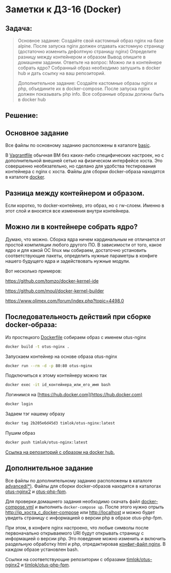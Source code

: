 # Заметки к ДЗ-16 (Docker)

## Задача:

> Основное задание:
> Создайте свой кастомный образ nginx на базе alpine. После запуска nginx должен
> отдавать кастомную страницу (достаточно изменить дефолтную страницу nginx)
> Определите разницу между контейнером и образом
> Вывод опишите в домашнем задании.
> Ответьте на вопрос: Можно ли в контейнере собрать ядро?
> Собранный образ необходимо запушить в docker hub и дать ссылку на ваш
> репозиторий.
>
> Дополнительное задание:
> Создайте кастомные образы nginx и php, объедините их в docker-compose.
> После запуска nginx должен показывать php info.
> Все собранные образы должны быть в docker hub

## Решение:

## Основное задание

Все файлы по основному заданию расположены в каталоге [basic](basic).

В [Vagrantfile](basic/Vagrantfile) обычная ВМ без каких-либо специфических настроек, но с дополнительной внешней сетью на физическом интерфейсе хоста. Это совершенно необязательно, но сделано для удобства тестирования контейнера с nginx с хоста. Файлы для сборки docker-образа находятся в каталоге [docker](basic/docker).

## Разница между контейнером и образом.

Если коротко, то docker-контейнер, это образ, но с rw-слоем. Именно в этот слой и вносятся все изменения внутри контейнера.

## Можно ли в контейнере собрать ядро?

Думаю, что можно. Сборка ядра ничем кардинальным не отличается от простой компиляции любого другого ПО. В зависимости от того, какое ядро и для какой ОС linux мы собираем, достаточно установить соответствующие пакеты, определить нужные параметры в конфиге нашего будущего ядра и задействовать нужные модули.

Вот несколько примеров:

https://github.com/tomzo/docker-kernel-ide

https://github.com/moul/docker-kernel-builder

https://www.olimex.com/forum/index.php?topic=4498.0

## Последовательность действий при сборке docker-образа:

Из простецкого [Dockerfile](basic/docker/Dockerfile) собираем образ с именем otus-nginx

```bash
docker build -t otus-nginx .
```

Запускаем контейнер на основе образа otus-nginx

```bash
docker run --rm -d -p 80:80 otus-nginx
```

Подключиться к этому контейнеру можно так

```bash
docker exec -it id_контейнера_или_его_имя bash
```

Логинимся на [https://hub.docker.com](https://hub.docker.com)

```bash
docker login
```

Задаем тэг нашему образу

```bash
docker tag 2b205e6d45d3 timlok/otus-nginx:latest
```

Пушим образ

```bash
docker push timlok/otus-nginx:latest
```

[Ссылка на репозиторий с образом на docker hub.](https://hub.docker.com/r/timlok/otus-nginx)

## Дополнительное задание

Все файлы по дополнительному заданию расположены в каталоге [advanced(*)](advanced(*)). Файлы для сборки docker-образов находятся в каталогах [otus-nginx2](advanced(*)/otus-nginx2) и [otus-php-fpm](advanced(*)/otus_php-fpm).

Для проверки домашнего задания необходимо скачать файл [docker-compose.yml](advanced(*)/compose/docker-compose.yml) и выполнить ```docker-compose up```. После этого нужно отрыть [http://ip_хоста_с_docker-compose](http://ip_хоста_с_docker-compose) или [http://localhost](http://localhost) и можно будет увидеть страницу с информацией о версии php в образе otus-php-fpm.

При этом, в конфиге nginx настроено, что любые символы после первоначально открываемого URI будут открывать страницу с информацией о версии php. Это поведение можно изменить и включить раздельную обработку html и php, отредактировав [конфиг-файл nginx](advanced(*)/otus-nginx2/default-php-fpm.conf). В каждом образе установлен bash.

Ссылки на соответствующие репозитории с образами [timlok/otus-nginx2](https://hub.docker.com/r/timlok/otus-nginx2) и [timlok/otus-php-fpm](https://hub.docker.com/r/timlok/otus-php-fpm). 
